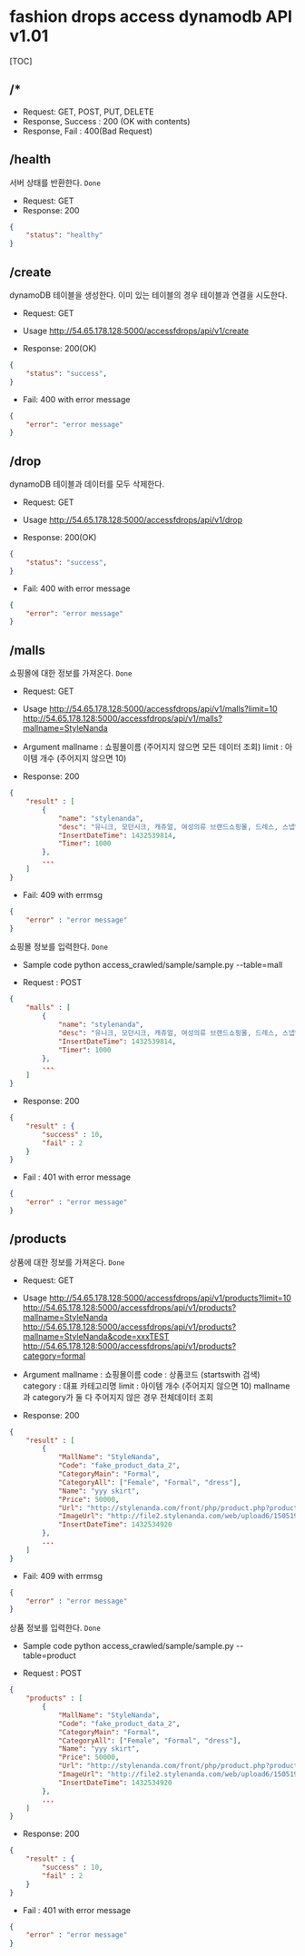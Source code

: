 # fashion drops access dynamodb API v1.01

[TOC]

## /*
- Request: GET, POST, PUT, DELETE
- Response, Success : 200 (OK with contents)
- Response, Fail : 400(Bad Request)

## /health

서버 상태를 반환한다.	`Done`
- Request: GET
- Response: 200
```json
{
	"status": "healthy"
}
```

## /create
dynamoDB 테이블을 생성한다. 이미 있는 테이블의 경우 테이블과 연결을 시도한다.
- Request: GET
* Usage
http://54.65.178.128:5000/accessfdrops/api/v1/create

- Response: 200(OK)
```json
{
	"status": "success",
}
```
- Fail: 400 with error message
```json
{
	"error": "error message"
}
```

## /drop
dynamoDB 테이블과 데이터를 모두 삭제한다.
- Request: GET
* Usage
http://54.65.178.128:5000/accessfdrops/api/v1/drop

- Response: 200(OK)
```json
{
	"status": "success",
}
```
- Fail: 400 with error message
```json
{
	"error": "error message"
}
```

## /malls
쇼핑몰에 대한 정보를 가져온다.	`Done`

- Request: GET

* Usage
http://54.65.178.128:5000/accessfdrops/api/v1/malls?limit=10
http://54.65.178.128:5000/accessfdrops/api/v1/malls?mallname=StyleNanda

* Argument
mallname : 쇼핑몰이름 (주어지지 않으면 모든 데이터 조회)
limit : 아이템 개수 (주어지지 않으면 10)

- Response: 200
```json
{
	"result" : [
    	{
            "name": "stylenanda",
            "desc": "유니크, 모던시크, 캐쥬얼, 여성의류 브랜드쇼핑몰, 드레스, 스냅백 등 판매.",
            "InsertDateTime": 1432539814,
            "Timer": 1000
        },
        ...
    ]
}
```
- Fail: 409 with errmsg
```json
{
	"error" : "error message"
}
```

쇼핑몰 정보를 입력한다.	`Done`

* Sample code
python access_crawled/sample/sample.py --table=mall

- Request : POST
```json
{
	"malls" : [
    	{
            "name": "stylenanda",
            "desc": "유니크, 모던시크, 캐쥬얼, 여성의류 브랜드쇼핑몰, 드레스, 스냅백 등 판매.",
            "InsertDateTime": 1432539814,
            "Timer": 1000
        },
        ...
    ]
}
```

- Response: 200
```json
{
	"result" : {
    	"success" : 10,
        "fail" : 2
    }
}
```

- Fail : 401 with error message
```json
{
	"error" : "error message"
}
```


## /products
상품에 대한 정보를 가져온다.	`Done`

- Request: GET

* Usage
http://54.65.178.128:5000/accessfdrops/api/v1/products?limit=10
http://54.65.178.128:5000/accessfdrops/api/v1/products?mallname=StyleNanda
http://54.65.178.128:5000/accessfdrops/api/v1/products?mallname=StyleNanda&code=xxxTEST
http://54.65.178.128:5000/accessfdrops/api/v1/products?category=formal

* Argument
mallname : 쇼핑몰이름
code : 상품코드 (startswith 검색)
category : 대표 카테고리명
limit : 아이템 개수 (주어지지 않으면 10)
mallname과 category가 둘 다 주어지지 않은 경우 전체데이터 조회

- Response: 200
```json
{
	"result" : [
    	{
            "MallName": "StyleNanda",
            "Code": "fake_product_data_2",
            "CategoryMain": "Formal",
            "CategoryAll": ["Female", "Formal", "dress"],
            "Name": "yyy skirt",
            "Price": 50000,
            "Url": "http://stylenanda.com/front/php/product.php?product_no=136714&main_cate_no=53&display_group=1",
            "ImageUrl": "http://file2.stylenanda.com/web/upload6/150519_02_hy.jpg",
            "InsertDateTime": 1432534920
        },
        ...
    ]
}
```
- Fail: 409 with errmsg
```json
{
	"error" : "error message"
}
```

상품 정보를 입력한다.	`Done`

* Sample code
python access_crawled/sample/sample.py --table=product

- Request : POST
```json
{
	"products" : [
    	{
            "MallName": "StyleNanda",
            "Code": "fake_product_data_2",
            "CategoryMain": "Formal",
            "CategoryAll": ["Female", "Formal", "dress"],
            "Name": "yyy skirt",
            "Price": 50000,
            "Url": "http://stylenanda.com/front/php/product.php?product_no=136714&main_cate_no=53&display_group=1",
            "ImageUrl": "http://file2.stylenanda.com/web/upload6/150519_02_hy.jpg",
            "InsertDateTime": 1432534920
        },
        ...
    ]
}
```

- Response: 200
```json
{
	"result" : {
    	"success" : 10,
        "fail" : 2
    }
}
```

- Fail : 401 with error message
```json
{
	"error" : "error message"
}
```
